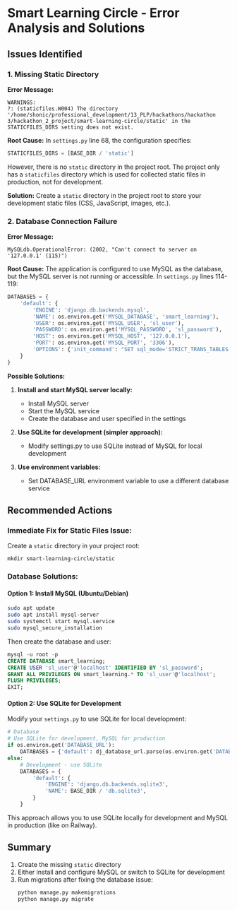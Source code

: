 # Smart Learning Circle - Error Analysis and Solutions

## Issues Identified

### 1. Missing Static Directory
**Error Message:**
```
WARNINGS:
?: (staticfiles.W004) The directory '/home/shonic/professional_development/13_PLP/hackathons/hackathon 3/hackathon_2_project/smart-learning-circle/static' in the STATICFILES_DIRS setting does not exist.
```

**Root Cause:**
In `settings.py` line 68, the configuration specifies:
```python
STATICFILES_DIRS = [BASE_DIR / 'static']
```

However, there is no `static` directory in the project root. The project only has a `staticfiles` directory which is used for collected static files in production, not for development.

**Solution:**
Create a `static` directory in the project root to store your development static files (CSS, JavaScript, images, etc.).

### 2. Database Connection Failure
**Error Message:**
```
MySQLdb.OperationalError: (2002, "Can't connect to server on '127.0.0.1' (115)")
```

**Root Cause:**
The application is configured to use MySQL as the database, but the MySQL server is not running or accessible. In `settings.py` lines 114-119:

```python
DATABASES = {
    'default': {
        'ENGINE': 'django.db.backends.mysql',
        'NAME': os.environ.get('MYSQL_DATABASE', 'smart_learning'),
        'USER': os.environ.get('MYSQL_USER', 'sl_user'),
        'PASSWORD': os.environ.get('MYSQL_PASSWORD', 'sl_password'),
        'HOST': os.environ.get('MYSQL_HOST', '127.0.0.1'),
        'PORT': os.environ.get('MYSQL_PORT', '3306'),
        'OPTIONS': {'init_command': "SET sql_mode='STRICT_TRANS_TABLES'"},
    }
}
```

**Possible Solutions:**

1. **Install and start MySQL server locally:**
   - Install MySQL server
   - Start the MySQL service
   - Create the database and user specified in the settings

2. **Use SQLite for development (simpler approach):**
   - Modify settings.py to use SQLite instead of MySQL for local development

3. **Use environment variables:**
   - Set DATABASE_URL environment variable to use a different database service

## Recommended Actions

### Immediate Fix for Static Files Issue:
Create a `static` directory in your project root:
```
mkdir smart-learning-circle/static
```

### Database Solutions:

#### Option 1: Install MySQL (Ubuntu/Debian)
```bash
sudo apt update
sudo apt install mysql-server
sudo systemctl start mysql.service
sudo mysql_secure_installation
```

Then create the database and user:
```sql
mysql -u root -p
CREATE DATABASE smart_learning;
CREATE USER 'sl_user'@'localhost' IDENTIFIED BY 'sl_password';
GRANT ALL PRIVILEGES ON smart_learning.* TO 'sl_user'@'localhost';
FLUSH PRIVILEGES;
EXIT;
```

#### Option 2: Use SQLite for Development
Modify your `settings.py` to use SQLite for local development:

```python
# Database
# Use SQLite for development, MySQL for production
if os.environ.get('DATABASE_URL'):
    DATABASES = {'default': dj_database_url.parse(os.environ.get('DATABASE_URL'), conn_max_age=600)}
else:
    # Development - use SQLite
    DATABASES = {
        'default': {
            'ENGINE': 'django.db.backends.sqlite3',
            'NAME': BASE_DIR / 'db.sqlite3',
        }
    }
```

This approach allows you to use SQLite locally for development and MySQL in production (like on Railway).

## Summary
1. Create the missing `static` directory
2. Either install and configure MySQL or switch to SQLite for development
3. Run migrations after fixing the database issue:
   ```bash
   python manage.py makemigrations
   python manage.py migrate